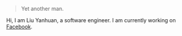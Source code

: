 

> Yet another man.


Hi, I am Liu Yanhuan, a software engineer. I am currently working on [Facebook](https://www.fang.com/).

